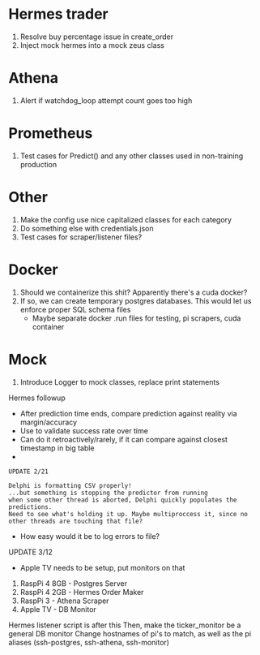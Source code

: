 # Hermes trader
1. Resolve buy percentage issue in create_order
2. Inject mock hermes into a mock zeus class

# Athena
1. Alert if watchdog_loop attempt count goes too high
# Prometheus
1. Test cases for Predict() and any other classes used in non-training production

# Other
1. Make the config use nice capitalized classes for each category
2. Do something else with credentials.json 
4. Test cases for scraper/listener files?

# Docker
1. Should we containerize this shit? Apparently there's a cuda docker?
2. If so, we can create temporary postgres databases. This would let us enforce proper SQL schema files
    - Maybe separate docker .run files for testing, pi scrapers, cuda container
# Mock
1. Introduce Logger to mock classes, replace print statements

Hermes followup

- After prediction time ends, compare prediction against reality via margin/accuracy
- Use to validate success rate over time
- Can do it retroactively/rarely, if it can compare against closest timestamp in big table
- 

    UPDATE 2/21

    Delphi is formatting CSV properly!
    ...but something is stopping the predictor from running
    when some other thread is aborted, Delphi quickly populates the predictions.
    Need to see what's holding it up. Maybe multiproccess it, since no other threads are touching that file?



- How easy would it be to log errors to file?

UPDATE 3/12
- Apple TV needs to be setup, put monitors on that

1. RaspPi 4 8GB - Postgres Server
2. RaspPi 4 2GB - Hermes Order Maker
3. RaspPi 3 - Athena Scraper
4. Apple TV - DB Monitor 

Hermes listener script is after this
Then, make the ticker_monitor be a general DB monitor
Change hostnames of pi's to match, as well as the pi aliases (ssh-postgres, ssh-athena, ssh-monitor)